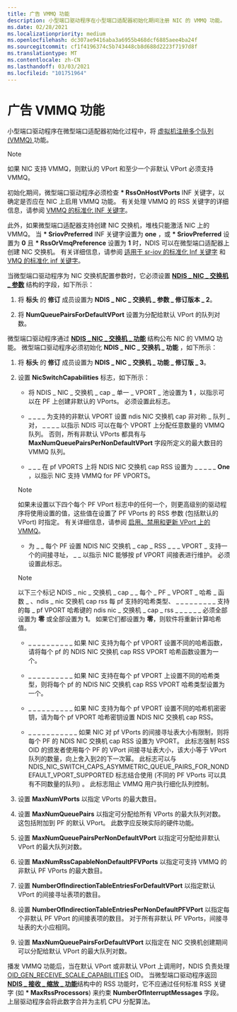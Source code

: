 ```yaml
---
title: 广告 VMMQ 功能
description: 小型端口驱动程序在小型端口适配器初始化期间注册 NIC 的 VMMQ 功能。
ms.date: 02/28/2021
ms.localizationpriority: medium
ms.openlocfilehash: dc307ae9416aba3a6955b468dcf6885aee4ba24f
ms.sourcegitcommit: cf1f4196374c5b743448cb8d688d2223f7197d8f
ms.translationtype: MT
ms.contentlocale: zh-CN
ms.lasthandoff: 03/03/2021
ms.locfileid: "101751964"
---
```

# <a name="advertising-vmmq-capabilities"></a>广告 VMMQ 功能

小型端口驱动程序在微型端口适配器初始化过程中，将 [虚拟机注册多个队列 (VMMQ) ](overview-of-virtual-machine-multiple-queues.md) 功能。

> [!NOTE]
> 如果 NIC 支持 VMMQ，则默认的 VPort 和至少一个非默认 VPort 必须支持 VMMQ。

初始化期间，微型端口驱动程序必须检查 **\* RssOnHostVPorts** INF 关键字，以确定是否应在 NIC 上启用 VMMQ 功能。 有关处理 VMMQ 的 RSS 关键字的详细信息，请参阅 [VMMQ 的标准化 INF 关键字](standardized-inf-keywords-for-vmmq.md)。 

此外，如果微型端口适配器支持创建 NIC 交换机，堆栈只能激活 NIC 上的 VMMQ。 当 **\* SriovPreferred** INF 关键字设置为 **one** ，或 **\* SriovPreferred** 设置为 **0** 且 **\* RssOrVmqPreference** 设置为 **1** 时，NDIS 可以在微型端口适配器上创建 NIC 交换机。 有关详细信息，请参阅 [适用于 sr-iov 的标准化 Inf 关键字](standardized-inf-keywords-for-sr-iov.md) 和 [VMQ 的标准化 inf 关键字](standardized-inf-keywords-for-vmq.md)。 

当微型端口驱动程序为 NIC 交换机配置参数时，它必须设置 [**NDIS \_ NIC \_ 交换机 \_ 参数**](/windows-hardware/drivers/ddi/ntddndis/ns-ntddndis-_ndis_nic_switch_parameters) 结构的字段，如下所示：

1. 将 **标头** 的 **修订** 成员设置为 **NDIS \_ NIC \_ 交换机 \_ 参数 \_ 修订版本 \_ 2**。

2. 将 **NumQueuePairsForDefaultVPort** 设置为分配给默认 VPort 的队列对数。

微型端口驱动程序通过 [**NDIS \_ NIC \_ 交换机 \_ 功能**](/windows-hardware/drivers/ddi/ntddndis/ns-ntddndis-_ndis_nic_switch_capabilities) 结构公布 NIC 的 VMMQ 功能。 微型端口驱动程序必须初始化 **NDIS \_ NIC \_ 交换机 \_ 功能** ，如下所示：

1. 将 **标头** 的 **修订** 成员设置为 **NDIS \_ NIC \_ 交换机 \_ 功能 \_ 修订版 \_ 3**。

2. 设置 **NicSwitchCapabilities** 标志，如下所示：

   - 将 NDIS \_ NIC \_ 交换机 \_ cap \_ 单一 \_ VPORT \_ 池设置为 **1** ，以指示可以在 PF 上创建非默认的 VPorts。 必须设置此标志。 

   - \_ \_ \_ \_ 为支持的非默认 VPORT 设置 ndis NIC 交换机 cap 非对称 \_ 队列 \_ 对， \_ \_ \_ \_ 以指示 NDIS 可以在每个 VPORT 上分配任意数量的 VMMQ 队列。 否则，所有非默认 VPorts 都具有与 **MaxNumQueuePairsPerNonDefaultVPort** 字段所定义的最大数目的 VMMQ 队列。 

    - \_ \_ \_ 在 pf VPORTS 上将 NDIS NIC 交换机 cap RSS 设置为 \_ \_ \_ \_ \_ **One** ，以指示 NIC 支持 VMMQ for PF VPORTS。
    
    > [!NOTE]
    > 如果未设置以下四个每个 PF VPort 标志中的任何一个，则更高级别的驱动程序将使用设置的值，这些值在设置了 PF VPorts 的 RSS 参数 (包括默认的 VPort) 时指定。 有关详细信息，请参阅 [启用、禁用和更新 VPort 上的 VMMQ](updating-vmmq-on-a-vport.md)。

    - 为 \_ \_ 每个 PF 设置 NDIS NIC 交换机 \_ cap \_ RSS \_ \_ \_ VPORT \_ 支持一个的间接寻址， \_ \_ 以指示 NIC 能够按 pf VPORT 间接表进行维护。  必须设置此标志。
    
   > [!NOTE]
   > 以下三个标记 NDIS \_ nic \_ 交换机 \_ cap \_ \_ 每个 \_ PF \_ VPORT \_ 哈希 \_ 函数 \_ 、ndis \_ nic 交换机 cap rss 每 pf 支持的哈希类型、 \_ \_ \_ \_ \_ \_ \_ \_ \_ 支持的每 \_ pf VPORT 哈希键的 ndis nic \_ 交换机 \_ cap \_ rss \_ \_ \_ \_ \_ \_ 必须全部设置为 **零** 或全部设置为 **1**。 如果它们都设置为 **零**，则软件将重新计算哈希值。 
    

    - \_ \_ \_ \_ \_ \_ \_ \_ \_ \_ 如果 NIC 支持为每个 pf VPORT 设置不同的哈希函数，请将每个 pf 的 NDIS NIC 交换机 cap RSS VPORT 哈希函数设置为一个。

    - \_ \_ \_ \_ \_ \_ \_ \_ \_ \_ 如果 NIC 支持在每个 pf VPORT 上设置不同的哈希类型，则将每个 pf 的 NDIS NIC 交换机 cap RSS VPORT 哈希类型设置为一个。 

    - \_ \_ \_ \_ \_ \_ \_ \_ \_ \_ 如果 NIC 支持为每个 pf VPORT 设置不同的哈希机密密钥，请为每个 pf VPORT 哈希密钥设置 NDIS NIC 交换机 cap RSS。

    - \_ \_ \_ \_ \_ \_ \_ \_ \_ \_ \_ 如果 NIC 对 pf VPorts 的间接寻址表大小有限制，则将每个 PF 的 NDIS NIC 交换机 cap RSS 设置为 VPORT。 此标志强制 RSS OID 的颁发者使用每个 PF 的 VPort 间接寻址表大小，该大小等于 VPort 队列的数量，向上舍入到2的下一次幂。 此标志可以与 NDIS_NIC_SWITCH_CAPS_ASYMMETRIC_QUEUE_PAIRS_FOR_NONDEFAULT_VPORT_SUPPORTED 标志结合使用 (不同的 PF VPorts 可以具有不同数量的队列) 。 此标志阻止 VMMQ 用户执行细化队列控制。

1. 设置 **MaxNumVPorts** 以指定 VPorts 的最大数目。

1. 设置  **MaxNumQueuePairs** 以指定可分配给所有 VPorts 的最大队列对数。 这包括附加到 PF 的默认 VPort。 此数字应反映实际的硬件功能。 

1. 设置 **MaxNumQueuePairsPerNonDefaultVPort** 以指定可分配给非默认 VPort 的最大队列对数。

1. 设置 **MaxNumRssCapableNonDefaultPFVPorts** 以指定可支持 VMMQ 的非默认 PF VPorts 的最大数目。 

1. 设置 **NumberOfIndirectionTableEntriesForDefaultVPort** 以指定默认 VPort 的间接寻址表项的数目。

1. 设置 **NumberOfIndirectionTableEntriesPerNonDefaultPFVPort** 以指定每个非默认 PF VPort 的间接表项的数目。 对于所有非默认 PF VPorts，间接寻址表的大小应相同。

1. 设置 **MaxNumQueuePairsForDefaultVPort** 以指定在 NIC 交换机创建期间可以分配给默认 VPort 的最大队列对数。

播发 VMMQ 功能后，当在默认 VPort 或非默认 VPort 上调用时，NDIS 负责处理 [OID_GEN_RECEIVE_SCALE_CAPABILITIES](/windows-hardware/drivers/network/oid-gen-receive-scale-capabilities) OID。 当微型端口驱动程序返回 [**NDIS \_ 接收 \_ 缩放 \_ 功能**](/windows-hardware/drivers/ddi/ntddndis/ns-ntddndis-_ndis_receive_scale_capabilities)结构中的 RSS 功能时，它不应通过任何标准 RSS 关键字 (如 **\* MaxRssProcessors**) 来约束 **NumberOfInterruptMessages** 字段。 上层驱动程序会将此数字合并为主机 CPU 分配算法。